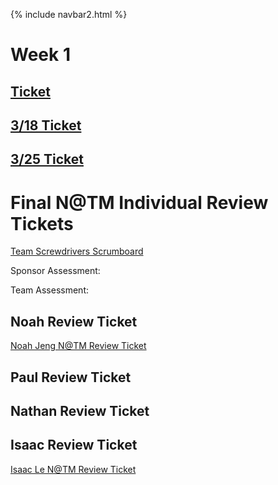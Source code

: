 {% include navbar2.html %}

# Week 1
## [Ticket](https://github.com/NoahJ214/Team-Screwdrivers/issues/11)

## [3/18 Ticket](https://github.com/NoahJ214/Team-Screwdrivers/issues/14)

## [3/25 Ticket](https://github.com/NoahJ214/Team-Screwdrivers/issues/17)

# Final N@TM Individual Review Tickets

[Team Screwdrivers Scrumboard](https://github.com/NoahJ214/Team-Screwdrivers/projects/1)

Sponsor Assessment: 

Team Assessment: 


## Noah Review Ticket

[Noah Jeng  N@TM Review Ticket](https://github.com/NoahJ214/Team-Screwdrivers/issues/26)

## Paul Review Ticket

## Nathan Review Ticket

## Isaac Review Ticket

[Isaac Le N@TM Review Ticket](https://github.com/NoahJ214/Team-Screwdrivers/issues/27)


 
